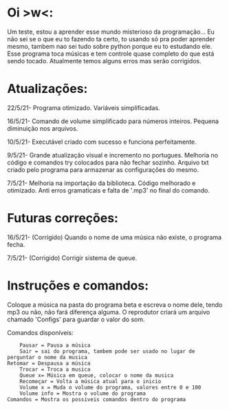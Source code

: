 # Oi >w<:

Um teste, estou a aprender esse mundo misterioso da programação...
Eu não sei se o que eu to fazendo ta certo, to usando só pra poder aprender mesmo, tambem nao sei tudo sobre python porque eu to estudando ele. 
Esse programa toca músicas e tem controle quase completo do que está sendo tocado. Atualmente temos alguns erros mas serão corrigidos.

# Atualizações:

22/5/21- Programa otimizado.
	 Variáveis simplificadas.

16/5/21- Comando de volume simplificado para números inteiros.
         Pequena diminuição nos arquivos.

10/5/21- Executável criado com sucesso e funciona perfeitamente.

9/5/21- Grande atualização visual e incremento no portugues.
        Melhoria no código e comandos try colocados para não fechar sozinho.
        Arquivo txt criado pelo programa para armazenar as configurações do mesmo.

7/5/21- Melhoria na importação da biblioteca.
        Código melhorado e otimizado.
        Anti erros gramaticais e falta de '.mp3' no final do comando.

# Futuras correções:

16/5/21- (Corrigido) Quando o nome de uma música não existe, o programa fecha.

7/5/21- (Corrigido) Corrigir sistema de queue.

# Instruções e comandos:

Coloque a música na pasta do programa beta e escreva o nome dele, tendo mp3 ou não, não fará diferença alguma.
O reprodutor criará um arquivo chamado 'Configs' para guardar o valor do som.

Comandos disponíveis:

        Pausar = Pausa a música
        Sair = sai do programa, tambem pode ser usado no lugar de perguntar o nome da musica
	Retomar = Despausa a música
        Trocar = Troca a musica
        Queue x= Música em queue, colocar o nome da musica
        Recomeçar = Volta a música atual para o inicio
        Volume x = Muda o volume do programa, valores entre 0 e 100
        Volume info = Mostra o volume do programa
	Comandos = Mostra os possiveis comandos dentro do programa
